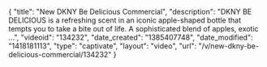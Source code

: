 {
    "title": "New DKNY Be Delicious Commercial",
    "description": "DKNY BE DELICIOUS is a refreshing scent in an iconic apple-shaped bottle that tempts you to take a bite out of life. A sophisticated blend of apples, exotic ...",
    "videoid": "134232",
    "date_created": "1385407748",
    "date_modified": "1418181113",
    "type": "captivate",
    "layout": "video",
    "url": "\/v\/new-dkny-be-delicious-commercial\/134232"
}
